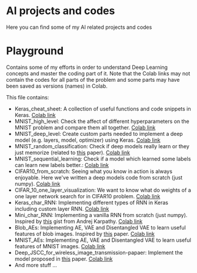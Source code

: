 # AI projects and codes
Here you can find some of my AI related projects and codes

# Playground
Contains some of my efforts in order to understand Deep Learning concepts and master the coding part of it.
Note that the Colab links may not contain the codes for all parts of the problem and some parts may have been saved as versions (names) in Colab.

This file contains:
- Keras_cheat_sheet: A collection of useful functions and code snippets in Keras. [Colab link](https://colab.research.google.com/drive/1Rgr1fZhmIykvBAH9zM-TxeEkVS7DiXDH?usp=sharing)
- MNIST_high_level: Check the affect of different hyperparameters on the MNIST problem and compare them all together. [Colab link](https://colab.research.google.com/drive/1K1ElXPS80w0ybqxlZHMAvRk43u__cRI_?usp=sharing)
- MNIST_deep_level: Create custom parts needed to implement a deep model (e.g. layers, model, optimizer) using Keras. [Colab link](https://colab.research.google.com/drive/1ovIB1k6BZODp_jNe0BgiOll_dsSjlMpo?usp=sharing)
- MNIST_random_classification: Check if deep models really learn or they just memorize (related to [this](https://arxiv.org/abs/1706.05394) paper). [Colab link](https://colab.research.google.com/drive/1_duDP-zcNC_JMJ7LixfH_H1Rm9bo73xt?usp=sharing)
- MNIST_sequential_learning: Check if a model which learned some labels can learn new labels better.: [Colab link](https://colab.research.google.com/drive/1431M-GiJ5R67UVPrb4ngc2d_WVURui57?usp=sharing)
- CIFAR10_from_scratch: Seeing what you know in action is always enjoyable. Here we've written a deep models code from scratch (just numpy). [Colab link](https://colab.research.google.com/drive/1YB9oWFYuvDAYQdaWvhiwo_Z61cI3aj56?usp=sharing)
- CIFAR_10_one_layer_visualization: We want to know what do weights of a one layer network search for in CIFAR10 problem. [Colab link](https://colab.research.google.com/drive/1Xc5Fa33mGMAabcn_-kLa0COesEpT_vVS?usp=sharing)
- Keras_char_RNN: Implementing different types of RNN in Keras including custom layer RNN. [Colab link](https://colab.research.google.com/drive/1Rjhkfx7EcuNQRZ2hXQdmVdkZ2MHlTu-X?usp=sharing)
- Mini_char_RNN: Implementing a vanilla RNN from scratch (just numpy). Inspired by [this](https://gist.github.com/karpathy/d4dee566867f8291f086) gist from Andrej Karpathy. [Colab link](https://colab.research.google.com/drive/1j2ZRLmtWJujUNiqjJndqbrTF5V_hl_g7?usp=sharing)
- Blob_AEs: Implementing AE, VAE and Disentangled VAE to learn useful features of blob images. Inspired by [this](https://openreview.net/forum?id=Sy2fzU9gl) paper. [Colab link](https://colab.research.google.com/drive/1Yh4XLybaXIg_QKSonNnBdZvLMZiocxOM?usp=sharing)
- MNIST_AEs: Implementing AE, VAE and Disentangled VAE to learn useful features of MNIST images. [Colab link](https://colab.research.google.com/drive/14nEPnuGpueUsSBmztrD6QcrXDq_XayKh?usp=sharing)
- Deep_JSCC_for_wireless_image_transmission-papaer: Implement the model proposed in [this](https://arxiv.org/abs/1809.01733) paper. [Colab link](https://colab.research.google.com/drive/11XHUpJ6CZRZ6Oq_Yt0kPig8GPAVsqOF8?usp=sharing)
- And more stuff ...
